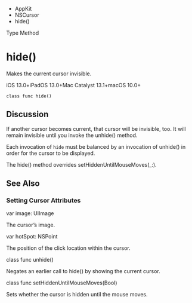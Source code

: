 

- AppKit
- NSCursor
-  hide() 

Type Method

# hide()

Makes the current cursor invisible.

iOS 13.0+iPadOS 13.0+Mac Catalyst 13.1+macOS 10.0+

``` source
class func hide()
```

## Discussion

If another cursor becomes current, that cursor will be invisible, too. It will remain invisible until you invoke the unhide() method.

Each invocation of `hide` must be balanced by an invocation of unhide() in order for the cursor to be displayed.

The hide() method overrides setHiddenUntilMouseMoves(_:).

## See Also

### Setting Cursor Attributes

var image: UIImage

The cursor’s image.

var hotSpot: NSPoint

The position of the click location within the cursor.

class func unhide()

Negates an earlier call to hide() by showing the current cursor.

class func setHiddenUntilMouseMoves(Bool)

Sets whether the cursor is hidden until the mouse moves.


